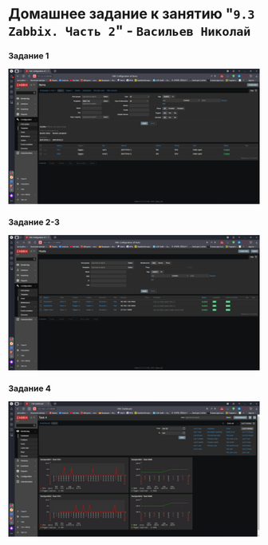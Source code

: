# Домашнее задание к занятию "`9.3 Zabbix. Часть 2`" - `Васильев Николай`


### Задание 1

![img](../img/Снимок%20экрана_20230118_155611.png)

### Задание 2-3

![img](../img/Снимок%20экрана_20230122_211803.png)

### Задание 4

![img](../img/Снимок%20экрана_20230122_213240.png)
